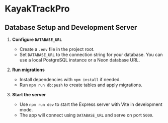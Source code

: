 # KayakTrackPro

## Database Setup and Development Server

1. **Configure `DATABASE_URL`**
   - Create a `.env` file in the project root.
   - Set `DATABASE_URL` to the connection string for your database. You can use
     a local PostgreSQL instance or a Neon database URL.

2. **Run migrations**
   - Install dependencies with `npm install` if needed.
   - Run `npm run db:push` to create tables and apply migrations.

3. **Start the server**
   - Use `npm run dev` to start the Express server with Vite in development mode.
   - The app will connect using `DATABASE_URL` and serve on port `5000`.

